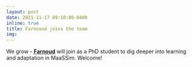 ```yaml
---
layout: post
date: 2021-11-17 09:10:00-0400
inline: true
title: Farnound joins the team
img:
---
```


We grow - [**Farnoud**](https://www.linkedin.com/in/farnoud-ghasemi-ab9903178/) will join as a PhD student to dig deeper into learning and adaptation in MaaSSim. Welcome!
